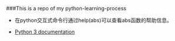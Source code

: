 ###This is a repo of my python-learning-process

* 在python交互式命令行通过help(abs)可以查看abs函数的帮助信息。  

* [Python 3 documentation](https://docs.python.org/3/index.html)


